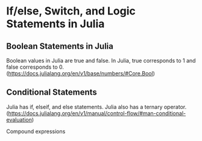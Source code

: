 # If/else, Switch, and Logic Statements in Julia

## Boolean Statements in Julia

Boolean values in Julia are true and false. In Julia, true corresponds to 1 and false corresponds to 0. (https://docs.julialang.org/en/v1/base/numbers/#Core.Bool)

## Conditional Statements

Julia has if, elseif, and else statements. Julia also has a ternary operator. (https://docs.julialang.org/en/v1/manual/control-flow/#man-conditional-evaluation)

Compound expressions






